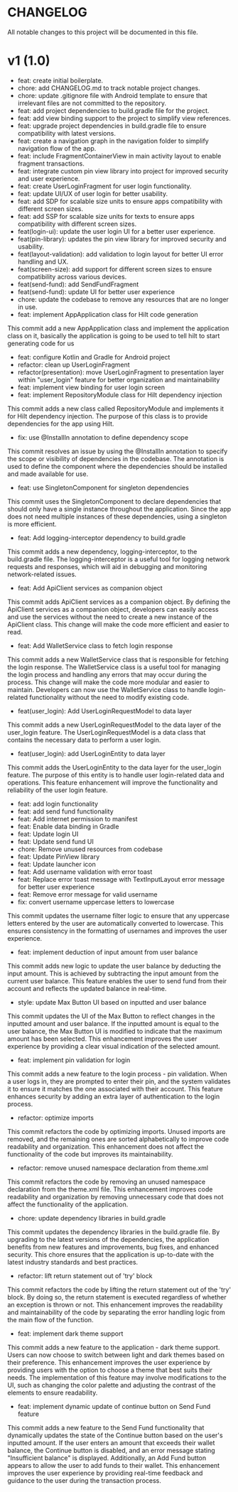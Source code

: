 # CHANGELOG

All notable changes to this project will be documented in this file.

# v1 (1.0)

- feat: create initial boilerplate.
- chore: add CHANGELOG.md to track notable project changes.
- chore: update .gitignore file with Android template to ensure that irrelevant files are not
  committed to the repository.
- feat: add project dependencies to build.gradle file for the project.
- feat: add view binding support to the project to simplify view references.
- feat: upgrade project dependencies in build.gradle file to ensure compatibility with latest
  versions.
- feat: create a navigation graph in the navigation folder to simplify navigation flow of the app.
- feat: include FragmentContainerView in main activity layout to enable fragment transactions.
- feat: integrate custom pin view library into project for improved security and user experience.
- feat: create UserLoginFragment for user login functionality.
- feat: update UI/UX of user login for better usability.
- feat: add SDP for scalable size units to ensure apps compatibility with different screen sizes.
- feat: add SSP for scalable size units for texts to ensure apps compatibility with different screen
  sizes.
- feat(login-ui): update the user login UI for a better user experience.
- feat(pin-library): updates the pin view library for improved security and usability.
- feat(layout-validation):  add validation to login layout for better UI error handling and UX.
- feat(screen-size): add support for different screen sizes to ensure compatibility across various
  devices.
- feat(send-fund): add SendFundFragment
- feat(send-fund): update UI for better user experience
- chore: update the codebase to remove any resources that are no longer in use.
- feat: implement AppApplication class for Hilt code generation

This commit add a new AppApplication class and implement the application class on it, basically the
application is going to be used to tell hilt to start generating code for us

- feat: configure Kotlin and Gradle for Android project
- refactor: clean up UserLoginFragment
- refactor(presentation): move UserLoginFragment to presentation layer within "user_login" feature
  for better organization and maintainability
- feat: implement view binding for user login screen
- feat: implement RepositoryModule class for Hilt dependency injection

This commit adds a new class called RepositoryModule and implements it for Hilt dependency
injection. The purpose of this class is to provide dependencies for the app using Hilt.

- fix: use @InstallIn annotation to define dependency scope

This commit resolves an issue by using the @InstallIn annotation to specify the scope or visibility
of dependencies in the codebase. The annotation is used to define the component where the
dependencies should be installed and made available for use.

- feat: use SingletonComponent for singleton dependencies

This commit uses the SingletonComponent to declare dependencies that should only have a single
instance throughout the application. Since the app does not need multiple instances of these
dependencies, using a singleton is more efficient.

- feat: Add logging-interceptor dependency to build.gradle

This commit adds a new dependency, logging-interceptor, to the build.gradle file. The
logging-interceptor is a useful tool for logging network requests and responses, which will aid in
debugging and monitoring network-related issues.

- feat: Add ApiClient services as companion object

This commit adds ApiClient services as a companion object. By defining the ApiClient services as a
companion object, developers can easily access and use the services without the need to create a new
instance of the ApiClient class. This change will make the code more efficient and easier to read.

- feat: Add WalletService class to fetch login response

This commit adds a new WalletService class that is responsible for fetching the login response. The
WalletService class is a useful tool for managing the login process and handling any errors that may
occur during the process. This change will make the code more modular and easier to maintain.
Developers can now use the WalletService class to handle login-related functionality without the
need to modify existing code.

- feat(user_login): Add UserLoginRequestModel to data layer

This commit adds a new UserLoginRequestModel to the data layer of the user_login feature. The
UserLoginRequestModel is a data class that contains the necessary data to perform a user login.

- feat(user_login): add UserLoginEntity to data layer

This commit adds the UserLoginEntity to the data layer for the user_login feature. The purpose of
this entity is to handle user login-related data and operations. This feature enhancement will
improve the functionality and reliability of the user login feature.

- feat: add login functionality
- feat: add send fund functionality
- feat: Add internet permission to manifest
- feat: Enable data binding in Gradle
- feat: Update login UI
- feat: Update send fund UI
- chore: Remove unused resources from codebase
- feat: Update PinView library
- feat: Update launcher icon
- feat: Add username validation with error toast
- feat: Replace error toast message with TextInputLayout error message for better user experience
- feat: Remove error message for valid username
- fix: convert username uppercase letters to lowercase

This commit updates the username filter logic to ensure that any uppercase letters entered by the
user are automatically converted to lowercase. This ensures consistency in the formatting of
usernames and improves the user experience.

- feat: implement deduction of input amount from user balance

This commit adds new logic to update the user balance by deducting the input amount. This is
achieved by subtracting the input amount from the current user balance. This feature enables the
user to send fund from their account and reflects the updated balance in real-time.

- style: update Max Button UI based on inputted and user balance

This commit updates the UI of the Max Button to reflect changes in the inputted amount and user
balance. If the inputted amount is equal to the user balance, the Max Button UI is modified to
indicate that the maximum amount has been selected. This enhancement improves the user experience by
providing a clear visual indication of the selected amount.

- feat: implement pin validation for login

This commit adds a new feature to the login process - pin validation. When a user logs in, they are
prompted to enter their pin, and the system validates it to ensure it matches the one associated
with their account. This feature enhances security by adding an extra layer of authentication to the
login process.

- refactor: optimize imports

This commit refactors the code by optimizing imports. Unused imports are removed, and the remaining
ones are sorted alphabetically to improve code readability and organization. This enhancement does
not affect the functionality of the code but improves its maintainability.

- refactor: remove unused namespace declaration from theme.xml

This commit refactors the code by removing an unused namespace declaration from the theme.xml file.
This enhancement improves code readability and organization by removing unnecessary code that does
not affect the functionality of the application.

- chore: update dependency libraries in build.gradle

This commit updates the dependency libraries in the build.gradle file. By upgrading to the latest
versions of the dependencies, the application benefits from new features and improvements, bug
fixes, and enhanced security. This chore ensures that the application is up-to-date with the latest
industry standards and best practices.

- refactor: lift return statement out of 'try' block

This commit refactors the code by lifting the return statement out of the 'try' block. By doing so,
the return statement is executed regardless of whether an exception is thrown or not. This
enhancement improves the readability and maintainability of the code by separating the error
handling logic from the main flow of the function.

- feat: implement dark theme support

This commit adds a new feature to the application - dark theme support. Users can now choose to
switch between light and dark themes based on their preference. This enhancement improves the user
experience by providing users with the option to choose a theme that best suits their needs. The
implementation of this feature may involve modifications to the UI, such as changing the color
palette and adjusting the contrast of the elements to ensure readability.

- feat: implement dynamic update of continue button on Send Fund feature

This commit adds a new feature to the Send Fund functionality that dynamically updates the state of
the Continue button based on the user's inputted amount. If the user enters an amount that exceeds
their wallet balance, the Continue button is disabled, and an error message stating "Insufficient
balance" is displayed. Additionally, an Add Fund button appears to allow the user to add funds to
their wallet. This enhancement improves the user experience by providing real-time feedback and
guidance to the user during the transaction process.